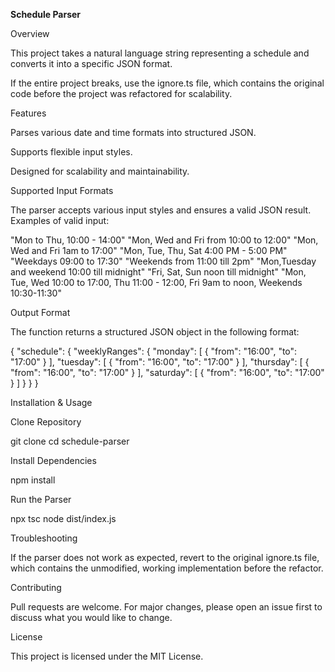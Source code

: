 **Schedule Parser**

Overview

This project takes a natural language string representing a schedule and converts it into a specific JSON format.

If the entire project breaks, use the ignore.ts file, which contains the original code before the project was refactored for scalability.

Features

Parses various date and time formats into structured JSON.

Supports flexible input styles.

Designed for scalability and maintainability.

Supported Input Formats

The parser accepts various input styles and ensures a valid JSON result. Examples of valid input:

"Mon to Thu, 10:00 - 14:00"
"Mon, Wed and Fri from 10:00 to 12:00"
"Mon, Wed and Fri 1am to 17:00"
"Mon, Tue, Thu, Sat 4:00 PM - 5:00 PM"
"Weekdays 09:00 to 17:30"
"Weekends from 11:00 till 2pm"
"Mon,Tuesday and weekend 10:00 till midnight"
"Fri, Sat, Sun noon till midnight"
"Mon, Tue, Wed 10:00 to 17:00, Thu 11:00 - 12:00, Fri 9am to noon, Weekends 10:30-11:30"

Output Format

The function returns a structured JSON object in the following format:

{
  "schedule": {
    "weeklyRanges": {
      "monday": [
        {
          "from": "16:00",
          "to": "17:00"
        }
      ],
      "tuesday": [
        {
          "from": "16:00",
          "to": "17:00"
        }
      ],
      "thursday": [
        {
          "from": "16:00",
          "to": "17:00"
        }
      ],
      "saturday": [
        {
          "from": "16:00",
          "to": "17:00"
        }
      ]
    }
  }
}

Installation & Usage

Clone Repository

git clone <repository-url>
cd schedule-parser

Install Dependencies

npm install

Run the Parser

npx tsc
node dist/index.js

Troubleshooting

If the parser does not work as expected, revert to the original ignore.ts file, which contains the unmodified, working implementation before the refactor.

Contributing

Pull requests are welcome. For major changes, please open an issue first to discuss what you would like to change.

License

This project is licensed under the MIT License.
